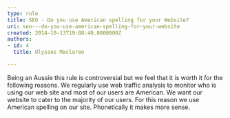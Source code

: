 ```yaml
---
type: rule
title: SEO - Do you use American spelling for your Website?
uri: seo---do-you-use-american-spelling-for-your-website
created: 2014-10-13T19:08:40.0000000Z
authors:
- id: 4
  title: Ulysses Maclaren

---
```




<span class='intro'> <p>Being an Aussie this rule is controversial but we feel that it is worth it for the following reasons. We regularly use web traffic analysis to monitor who is using our web site and most of our users are American. We want our website to cater to the majority of our users. For this reason we use American spelling on our site. Phonetically it makes more sense.<br></p> </span>





